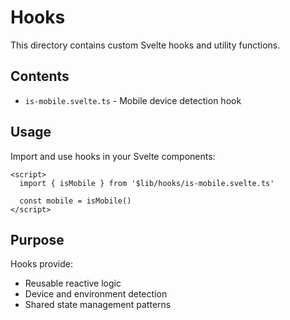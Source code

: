 # Hooks

This directory contains custom Svelte hooks and utility functions.

## Contents

- `is-mobile.svelte.ts` - Mobile device detection hook

## Usage

Import and use hooks in your Svelte components:

```svelte
<script>
  import { isMobile } from '$lib/hooks/is-mobile.svelte.ts'
  
  const mobile = isMobile()
</script>
```

## Purpose

Hooks provide:
- Reusable reactive logic
- Device and environment detection
- Shared state management patterns